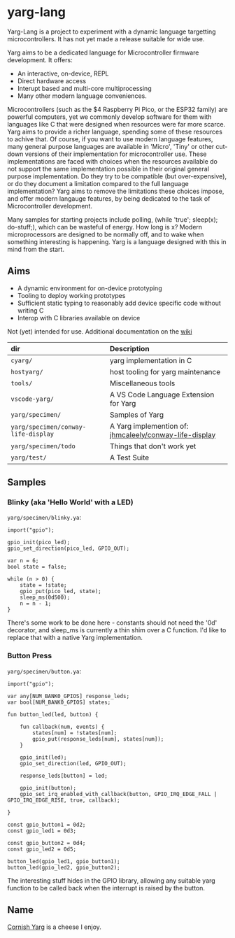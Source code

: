# yarg-lang

Yarg-Lang is a project to experiment with a dynamic language targetting microcontrollers. It has not yet made a release suitable for wide use.

Yarg aims to be a dedicated language for Microcontroller firmware development. It offers:

  - An interactive, on-device, REPL
  - Direct hardware access
  - Interupt based and multi-core multiprocessing
  - Many other modern language conveniences.

Microcontrollers (such as the $4 Raspberry Pi Pico, or the ESP32 family) are powerful computers, yet we commonly develop software for them with languages like C that were designed when resources were far more scarce. Yarg aims to provide a richer language, spending some of these resources to achive that. Of course, if you want to use modern language features, many general purpose languages are available in 'Micro', 'Tiny' or other cut-down versions of their implementation for microcontroller use. These implementations are faced with choices when the resources available do not support the same implementation possible in their original general purpose implementation. Do they try to be compatible (but over-expensive), or do they document a limitation compared to the full language implementation? Yarg aims to remove the limitations these choices impose, and offer modern langauge features, by being dedicated to the task of Microcontroller development.

Many samples for starting projects include polling, (while 'true'; sleep(x); do-stuff;), which can be wasteful of energy. How long is x? Modern microprocessors are designed to be normally off, and to wake when something interesting is happening. Yarg is a language designed with this in mind from the start.

## Aims

  - A dynamic environment for on-device prototyping
  - Tooling to deploy working prototypes
  - Sufficient static typing to reasonably add device specific code without writing C
  - Interop with C libraries available on device

Not (yet) intended for use. Additional documentation on the [wiki][wiki]

[wiki]: https://github.com/jhmcaleely/yarg-lang/wiki

| dir | Description |
| :--- | :--- |
| `cyarg/` | yarg implementation in C |
| `hostyarg/` | host tooling for yarg maintenance |
| `tools/` | Miscellaneous tools |
| `vscode-yarg/` | A VS Code Language Extension for Yarg |
| `yarg/specimen/` | Samples of Yarg |
| `yarg/specimen/conway-life-display` | A Yarg implemention of: [jhmcaleely/conway-life-display](https://github.com/jhmcaleely/conway-life-display) |
| `yarg/specimen/todo` | Things that don't work yet |
| `yarg/test/` | A Test Suite |

## Samples

### Blinky (aka 'Hello World' with a LED)

`yarg/specimen/blinky.ya`:
```
import("gpio");

gpio_init(pico_led);
gpio_set_direction(pico_led, GPIO_OUT);

var n = 6;
bool state = false;

while (n > 0) {
    state = !state;
    gpio_put(pico_led, state);
    sleep_ms(0d500);
    n = n - 1;
}
```
There's some work to be done here - constants should not need the '0d' decorator, and sleep_ms is currently a thin shim over a C function. I'd like to replace that with a native Yarg implementation.

### Button Press

`yarg/specimen/button.ya`:
``` 
import("gpio");

var any[NUM_BANK0_GPIOS] response_leds;
var bool[NUM_BANK0_GPIOS] states;

fun button_led(led, button) {

    fun callback(num, events) {
        states[num] = !states[num];
        gpio_put(response_leds[num], states[num]);
    }
    
    gpio_init(led);
    gpio_set_direction(led, GPIO_OUT);

    response_leds[button] = led;

    gpio_init(button);
    gpio_set_irq_enabled_with_callback(button, GPIO_IRQ_EDGE_FALL | GPIO_IRQ_EDGE_RISE, true, callback);

}

const gpio_button1 = 0d2;
const gpio_led1 = 0d3;

const gpio_button2 = 0d4;
const gpio_led2 = 0d5;

button_led(gpio_led1, gpio_button1);
button_led(gpio_led2, gpio_button2);
```
The interesting stuff hides in the GPIO library, allowing any suitable yarg function to be called back when the interrupt is raised by the button.



## Name

[Cornish Yarg](https://en.wikipedia.org/wiki/Cornish_Yarg) is a cheese I enjoy.
